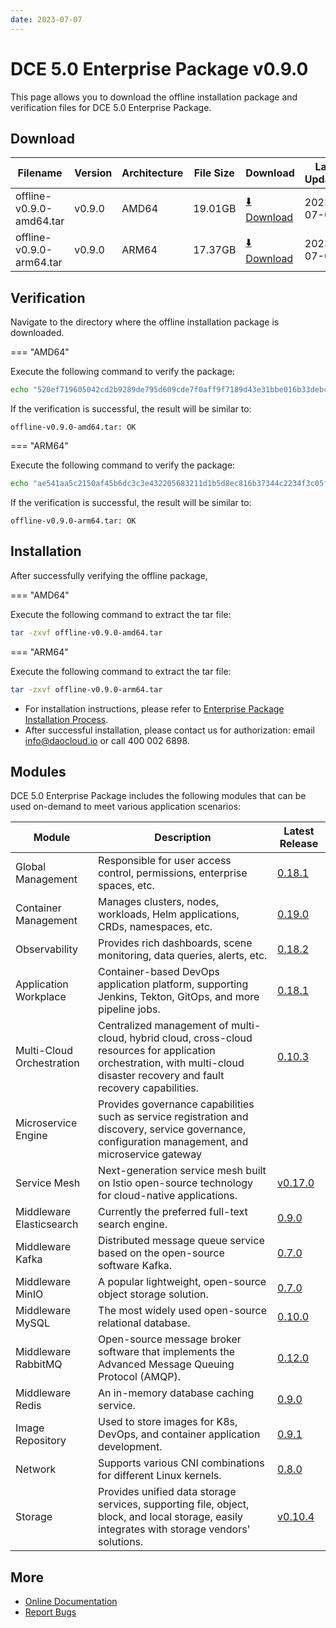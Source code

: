 ```yaml
---
date: 2023-07-07
---
```


# DCE 5.0 Enterprise Package v0.9.0

This page allows you to download the offline installation package and verification files for DCE 5.0 Enterprise Package.

## Download

| Filename                      | Version | Architecture | File Size | Download                                                                                                                               | Last Updated |
| ----------------------------- | --------| -------------| ----------| -------------------------------------------------------------------------------------------------------------------------------------- | ------------ |
| offline-v0.9.0-amd64.tar      | v0.9.0  | AMD64        | 19.01GB   | [:arrow_down: Download](https://qiniu-download-public.daocloud.io/DaoCloud_Enterprise/dce5/offline-v0.9.0-amd64.tar)                  | 2023-07-07   |
| offline-v0.9.0-arm64.tar      | v0.9.0  | ARM64        | 17.37GB   | [:arrow_down: Download](https://qiniu-download-public.daocloud.io/DaoCloud_Enterprise/dce5/offline-v0.9.0-arm64.tar)                  | 2023-07-07   |

## Verification

Navigate to the directory where the offline installation package is downloaded.

=== "AMD64"

Execute the following command to verify the package:

```sh
echo "520ef719605042cd2b9289de795d609cde7f0aff9f7189d43e31bbe016b33debc715f8e0de24c8f3c3685d54f7d6b2595651bcfa9695c9b98210d161cfddc241  offline-v0.9.0-amd64.tar" | sha512sum -c
```

If the verification is successful, the result will be similar to:

```none
offline-v0.9.0-amd64.tar: OK
```

=== "ARM64"

Execute the following command to verify the package:

```sh
echo "ae541aa5c2150af45b6dc3c3e432205683211d1b5d8ec816b37344c2234f3c05fbe2be7526b4b5832c5db0439c7d501ce2f1c1492aa5cfe045bbdd321d662e22  offline-v0.9.0-arm64.tar" | sha512sum -c
```

If the verification is successful, the result will be similar to:

```none
offline-v0.9.0-arm64.tar: OK
```

## Installation

After successfully verifying the offline package,

=== "AMD64"

Execute the following command to extract the tar file:

```sh
tar -zxvf offline-v0.9.0-amd64.tar
```

=== "ARM64"

Execute the following command to extract the tar file:

```sh
tar -zxvf offline-v0.9.0-arm64.tar
```

- For installation instructions, please refer to [Enterprise Package Installation Process](../../install/commercial/start-install.md).
- After successful installation, please contact us for authorization: email info@daocloud.io or call 400 002 6898.

## Modules

DCE 5.0 Enterprise Package includes the following modules that can be used on-demand to meet various application scenarios:

| Module                | Description                                                                 | Latest Release                                                |
| --------------------- | --------------------------------------------------------------------------- | ------------------------------------------------------------- |
| Global Management     | Responsible for user access control, permissions, enterprise spaces, etc.    | [0.18.1](../../ghippo/intro/release-notes.md#0181)    |
| Container Management  | Manages clusters, nodes, workloads, Helm applications, CRDs, namespaces, etc.| [0.19.0](../../kpanda/intro/release-notes.md#0190)    |
| Observability         | Provides rich dashboards, scene monitoring, data queries, alerts, etc.       | [0.18.2](../../insight/intro/releasenote.md#0182)     |
| Application Workplace | Container-based DevOps application platform, supporting Jenkins, Tekton, GitOps, and more pipeline jobs. | [0.18.1](../../amamba/intro/release-notes.md#0181)      |
| Multi-Cloud Orchestration | Centralized management of multi-cloud, hybrid cloud, cross-cloud resources for application orchestration, with multi-cloud disaster recovery and fault recovery capabilities. | [0.10.3](../../kairship/intro/release-notes.md#0103)   |
| Microservice Engine   | Provides governance capabilities such as service registration and discovery, service governance, configuration management, and microservice gateway  |
| Service Mesh          | Next-generation service mesh built on Istio open-source technology for cloud-native applications. | [v0.17.0](../../mspider/intro/release-notes.md#v0170)    |
| Middleware Elasticsearch | Currently the preferred full-text search engine.                                      | [0.9.0](../../middleware/elasticsearch/release-notes.md#090) |
| Middleware Kafka        | Distributed message queue service based on the open-source software Kafka.            | [0.7.0](../../middleware/kafka/release-notes.md#070)          |
| Middleware MinIO        | A popular lightweight, open-source object storage solution.                            | [0.7.0](../../middleware/minio/release-notes.md#070)          |
| Middleware MySQL        | The most widely used open-source relational database.                                  | [0.10.0](../../middleware/mysql/release-notes.md#0100)           |
| Middleware RabbitMQ     | Open-source message broker software that implements the Advanced Message Queuing Protocol (AMQP). | [0.12.0](../../middleware/rabbitmq/release-notes.md#0120)        |
| Middleware Redis        | An in-memory database caching service.                                                | [0.9.0](../../middleware/redis/release-notes.md#090)           |
| Image Repository       | Used to store images for K8s, DevOps, and container application development.            | [0.9.1](../../release/rn5.0.md)                            |
| Network                | Supports various CNI combinations for different Linux kernels.                        | [0.8.0](../../release/rn5.0.md)                            |
| Storage                | Provides unified data storage services, supporting file, object, block, and local storage, easily integrates with storage vendors' solutions. | [v0.10.4](../../release/rn5.0.md)                            |

## More

- [Online Documentation](../../dce/what.md)
- [Report Bugs](https://github.com/DaoCloud/DaoCloud-docs/issues)